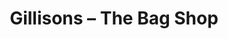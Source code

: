---
title: "Gillisons – The Bag Shop"
url: /lancaster/gillisons-the-bag-shop/
shop: Taschen & Koffer
---
